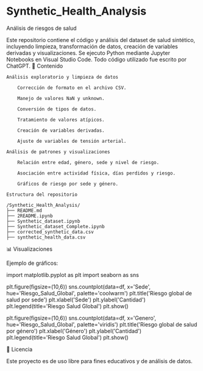 # Synthetic_Health_Analysis
Análisis de riesgos de salud

Este repositorio contiene el código y análisis del dataset de salud sintético, incluyendo limpieza, transformación de datos, creación de variables derivadas y visualizaciones. Se ejecuto Python mediante Jupyter Notebooks en Visual Studio Code. Todo código utilizado fue escrito por ChatGPT. 
📌 Contenido

    Análisis exploratorio y limpieza de datos

        Corrección de formato en el archivo CSV.

        Manejo de valores NaN y unknown.

        Conversión de tipos de datos.

        Tratamiento de valores atípicos.

        Creación de variables derivadas.

        Ajuste de variables de tensión arterial.

    Análisis de patrones y visualizaciones

        Relación entre edad, género, sede y nivel de riesgo.

        Asociación entre actividad física, días perdidos y riesgo.

        Gráficos de riesgo por sede y género.

    Estructura del repositorio

    /Synthetic_Health_Analysis/
    ├── README.md
    ├── 2README.ipynb
    ├── Synthetic_dataset.ipynb
    ├── Synthetic_dataset_Complete.ipynb
    ├── corrected_synthetic_data.csv
    ├── synthetic_health_data.csv

📊 Visualizaciones

Ejemplo de gráficos:

import matplotlib.pyplot as plt
import seaborn as sns

plt.figure(figsize=(10,6))
sns.countplot(data=df, x='Sede', hue='Riesgo_Salud_Global', palette='coolwarm')
plt.title('Riesgo global de salud por sede')
plt.xlabel('Sede')
plt.ylabel('Cantidad')
plt.legend(title='Riesgo Salud Global')
plt.show()

plt.figure(figsize=(10,6))
sns.countplot(data=df, x='Genero', hue='Riesgo_Salud_Global', palette='viridis')
plt.title('Riesgo global de salud por género')
plt.xlabel('Género')
plt.ylabel('Cantidad')
plt.legend(title='Riesgo Salud Global')
plt.show()

📜 Licencia

Este proyecto es de uso libre para fines educativos y de análisis de datos.
